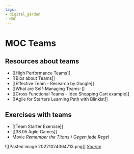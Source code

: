 ```yaml
---
tags: 
- digital_garden
- MOC
---
```

# MOC Teams
## Resources about teams
+ [[High Performance Teams]]
+ [[Bibs about Teams]]
+ [[Effective Team - Research by Google]]
+ [[What are Self-Managing Teams-]]
+ [[Cross Functional Teams - Ideo Shopping Cart example]]
+ [[Agile for Starters Learning Path with Blinkist]]

## Exercises with teams
+ [[Team Starter Exercise]]
+ [[38.05 Agile Games]]
+ Movie *Remember the Titans* / *Gegen jede Regel* 


![[Pasted image 20221024064713.png]]
*[Source](https://www.leadingagile.com/2018/02/lines-of-communication-team-size-applying-brooks-law/)*
